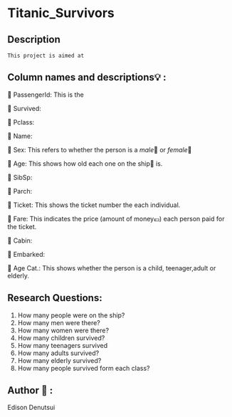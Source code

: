 # Titanic_Survivors

## Description
    This project is aimed at 

## Column names and descriptions:bulb: :

 :gem: PassengerId: This is the 
 
 :gem: Survived:
 
 :gem: Pclass:
 
 :gem: Name:
 
 
 :gem: Sex: This refers to whether the person is a *male*:man: or *female*:woman:
 
 
 :gem: Age: This shows how old each one on the ship:ship: is.
 
 
 :gem: SibSp:
 
 
 :gem: Parch:
 
 
 :gem: Ticket: This shows the ticket number the each individual.
 

 :gem: Fare: This indicates the price (amount of money:pound:) each person paid for the ticket.
 
 
 :gem: Cabin:
 
 
 :gem: Embarked:
 
 
 :gem: Age Cat.: This shows whether the person is a child, teenager,adult or elderly.
 

## Research Questions:

 1. How many people were on the ship?
 2. How many men were there?
 3. How many women were there?
 4. How many children survived?
 5. How many teenagers survived
 6. How many adults survived?
 7. How many elderly survived?
 8. How many people survived form each class?
## Author :man: :
Edison Denutsui